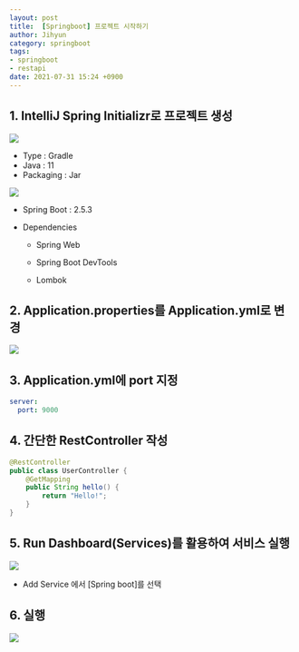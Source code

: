 ```yaml
---
layout: post
title:  [Springboot] 프로젝트 시작하기
author: Jihyun
category: springboot
tags:
- springboot
- restapi
date: 2021-07-31 15:24 +0900
---
```




## 1. IntelliJ Spring Initializr로 프로젝트 생성

![](https://github.com/jihyun416/jihyun416.github.io/blob/master/assets/springboot_1_1.png?raw=true)

- Type : Gradle
- Java : 11
- Packaging : Jar

![](https://github.com/jihyun416/jihyun416.github.io/blob/master/assets/springboot_1_2.png?raw=true)

- Spring Boot : 2.5.3

- Dependencies

  - Spring Web

  - Spring Boot DevTools

  - Lombok

    

## 2. Application.properties를 Application.yml로 변경

![](https://github.com/jihyun416/jihyun416.github.io/blob/master/assets/springboot_1_3.png?raw=true)



## 3. Application.yml에 port 지정

```yaml
server:
  port: 9000
```



## 4. 간단한 RestController 작성

```java
@RestController
public class UserController {
    @GetMapping
    public String hello() {
        return "Hello!";
    }
}
```



## 5. Run Dashboard(Services)를 활용하여 서비스 실행

![](https://jihyun416.github.io/assets/springboot_1_5.png)

- Add Service 에서 [Spring boot]를 선택



## 6. 실행

![](https://jihyun416.github.io/assets/springboot_1_6.png)